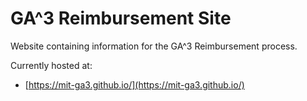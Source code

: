 # GA^3 Reimbursement Site

Website containing information for the GA^3 Reimbursement process.

Currently hosted at:
* [https://mit-ga3.github.io/](https://mit-ga3.github.io/)
